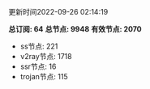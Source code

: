 更新时间2022-09-26 02:14:19

**总订阅: 64**
**总节点: 9948**
**有效节点: 2070**
- ss节点: 221
- v2ray节点: 1718
- ssr节点: 16
- trojan节点: 115
